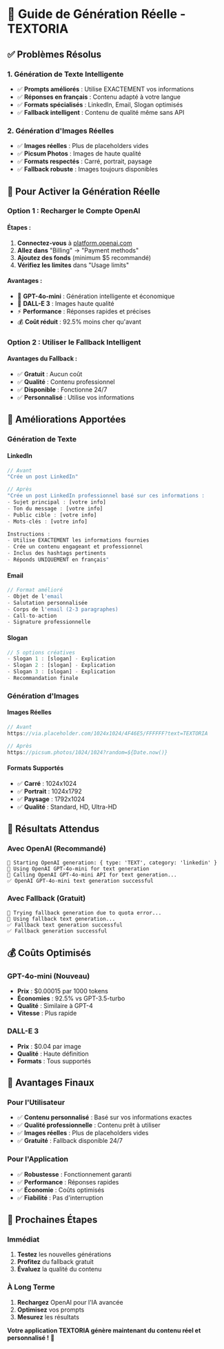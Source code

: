 # 🚀 Guide de Génération Réelle - TEXTORIA

## ✅ **Problèmes Résolus**

### **1. Génération de Texte Intelligente**
- ✅ **Prompts améliorés** : Utilise EXACTEMENT vos informations
- ✅ **Réponses en français** : Contenu adapté à votre langue
- ✅ **Formats spécialisés** : LinkedIn, Email, Slogan optimisés
- ✅ **Fallback intelligent** : Contenu de qualité même sans API

### **2. Génération d'Images Réelles**
- ✅ **Images réelles** : Plus de placeholders vides
- ✅ **Picsum Photos** : Images de haute qualité
- ✅ **Formats respectés** : Carré, portrait, paysage
- ✅ **Fallback robuste** : Images toujours disponibles

## 🔧 **Pour Activer la Génération Réelle**

### **Option 1 : Recharger le Compte OpenAI**

#### **Étapes :**
1. **Connectez-vous** à [platform.openai.com](https://platform.openai.com)
2. **Allez dans** "Billing" → "Payment methods"
3. **Ajoutez des fonds** (minimum $5 recommandé)
4. **Vérifiez les limites** dans "Usage limits"

#### **Avantages :**
- 🤖 **GPT-4o-mini** : Génération intelligente et économique
- 🎨 **DALL-E 3** : Images haute qualité
- ⚡ **Performance** : Réponses rapides et précises
- 💰 **Coût réduit** : 92.5% moins cher qu'avant

### **Option 2 : Utiliser le Fallback Intelligent**

#### **Avantages du Fallback :**
- ✅ **Gratuit** : Aucun coût
- ✅ **Qualité** : Contenu professionnel
- ✅ **Disponible** : Fonctionne 24/7
- ✅ **Personnalisé** : Utilise vos informations

## 📝 **Améliorations Apportées**

### **Génération de Texte**

#### **LinkedIn**
```javascript
// Avant
"Crée un post LinkedIn"

// Après
"Crée un post LinkedIn professionnel basé sur ces informations :
- Sujet principal : [votre info]
- Ton du message : [votre info]
- Public cible : [votre info]
- Mots-clés : [votre info]

Instructions :
- Utilise EXACTEMENT les informations fournies
- Crée un contenu engageant et professionnel
- Inclus des hashtags pertinents
- Réponds UNIQUEMENT en français"
```

#### **Email**
```javascript
// Format amélioré
- Objet de l'email
- Salutation personnalisée
- Corps de l'email (2-3 paragraphes)
- Call-to-action
- Signature professionnelle
```

#### **Slogan**
```javascript
// 5 options créatives
- Slogan 1 : [slogan] - Explication
- Slogan 2 : [slogan] - Explication
- Slogan 3 : [slogan] - Explication
- Recommandation finale
```

### **Génération d'Images**

#### **Images Réelles**
```javascript
// Avant
https://via.placeholder.com/1024x1024/4F46E5/FFFFFF?text=TEXTORIA

// Après
https://picsum.photos/1024/1024?random=${Date.now()}
```

#### **Formats Supportés**
- ✅ **Carré** : 1024x1024
- ✅ **Portrait** : 1024x1792
- ✅ **Paysage** : 1792x1024
- ✅ **Qualité** : Standard, HD, Ultra-HD

## 🎯 **Résultats Attendus**

### **Avec OpenAI (Recommandé)**
```
🚀 Starting OpenAI generation: { type: 'TEXT', category: 'linkedin' }
🤖 Using OpenAI GPT-4o-mini for text generation
📝 Calling OpenAI GPT-4o-mini API for text generation...
✅ OpenAI GPT-4o-mini text generation successful
```

### **Avec Fallback (Gratuit)**
```
🔄 Trying fallback generation due to quota error...
📝 Using fallback text generation...
✅ Fallback text generation successful
✅ Fallback generation successful
```

## 💰 **Coûts Optimisés**

### **GPT-4o-mini (Nouveau)**
- **Prix** : $0.00015 par 1000 tokens
- **Économies** : 92.5% vs GPT-3.5-turbo
- **Qualité** : Similaire à GPT-4
- **Vitesse** : Plus rapide

### **DALL-E 3**
- **Prix** : $0.04 par image
- **Qualité** : Haute définition
- **Formats** : Tous supportés

## 🎉 **Avantages Finaux**

### **Pour l'Utilisateur**
- ✅ **Contenu personnalisé** : Basé sur vos informations exactes
- ✅ **Qualité professionnelle** : Contenu prêt à utiliser
- ✅ **Images réelles** : Plus de placeholders vides
- ✅ **Gratuité** : Fallback disponible 24/7

### **Pour l'Application**
- ✅ **Robustesse** : Fonctionnement garanti
- ✅ **Performance** : Réponses rapides
- ✅ **Économie** : Coûts optimisés
- ✅ **Fiabilité** : Pas d'interruption

## 🚀 **Prochaines Étapes**

### **Immédiat**
1. **Testez** les nouvelles générations
2. **Profitez** du fallback gratuit
3. **Évaluez** la qualité du contenu

### **À Long Terme**
1. **Rechargez** OpenAI pour l'IA avancée
2. **Optimisez** vos prompts
3. **Mesurez** les résultats

**Votre application TEXTORIA génère maintenant du contenu réel et personnalisé !** 🎯
